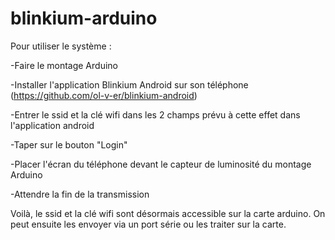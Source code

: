 # blinkium-arduino

Pour utiliser le système :

-Faire le montage Arduino

-Installer l'application Blinkium Android sur son téléphone (https://github.com/ol-v-er/blinkium-android)

-Entrer le ssid et la clé wifi dans les 2 champs prévu à cette effet dans l'application android

-Taper sur le bouton "Login"

-Placer l'écran du téléphone devant le capteur de luminosité du montage Arduino

-Attendre la fin de la transmission


Voilà, le ssid et la clé wifi sont désormais accessible sur la carte arduino.
On peut ensuite les envoyer via un port série ou les traiter sur la carte.

